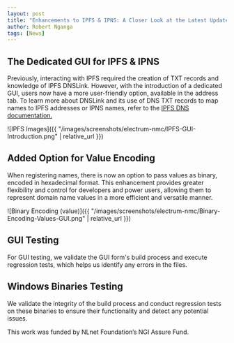 ```yaml
---
layout: post
title: "Enhancements to IPFS & IPNS: A Closer Look at the Latest Updates"
author: Robert Nganga
tags: [News]
---
```



## The Dedicated GUI for IPFS & IPNS

Previously, interacting with IPFS required the creation of TXT records and knowledge of IPFS DNSLink. However, with the introduction of a dedicated GUI, users now have a more user-friendly option, available in the address tab. To learn more about DNSLink and its use of DNS TXT records to map names to IPFS addresses or IPNS names, refer to the [IPFS DNS documentation.](https://docs.ipfs.tech/concepts/dnslink/)

![IPFS Images]({{ "/images/screenshots/electrum-nmc/IPFS-GUI-Introduction.png" | relative_url }})


## Added Option for Value Encoding

When registering names, there is now an option to pass values as binary, encoded in hexadecimal format. This enhancement provides greater flexibility and control for developers and power users, allowing them to represent domain name values in a more efficient and versatile manner.

![Binary Encoding (value)]({{ "/images/screenshots/electrum-nmc/Binary-Encoding-Values-GUI.png" | relative_url }})

## GUI Testing

For GUI testing, we validate the GUI form's build process and execute regression tests, which helps us identify any errors in the files.

## Windows Binaries Testing

We validate the integrity of the build process and conduct regression tests on these binaries to ensure their functionality and detect any potential issues.

This work was funded by NLnet Foundation’s NGI Assure Fund.